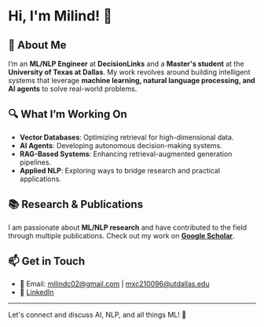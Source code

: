 # Hi, I'm Milind! 👋  

## 🚀 About Me  
I’m an **ML/NLP Engineer** at **DecisionLinks** and a **Master's student** at the **University of Texas at Dallas**. My work revolves around building intelligent systems that leverage **machine learning, natural language processing, and AI agents** to solve real-world problems.  

## 🔍 What I’m Working On  
- **Vector Databases**: Optimizing retrieval for high-dimensional data.  
- **AI Agents**: Developing autonomous decision-making systems.  
- **RAG-Based Systems**: Enhancing retrieval-augmented generation pipelines.  
- **Applied NLP**: Exploring ways to bridge research and practical applications.  

## 📚 Research & Publications  
I am passionate about **ML/NLP research** and have contributed to the field through multiple publications. Check out my work on **[Google Scholar](https://scholar.google.com/citations?user=6ROWy2sAAAAJ&hl=en)**.  

## 📫 Get in Touch  
- 📧 Email: [milindc02@gmail.com](mailto:milindc02@gmail.com) | [mxc210096@utdallas.edu](mailto:mxc210096@utdallas.edu)  
- 💼 [LinkedIn](#https://www.linkedin.com/in/mc02/) 
---

Let's connect and discuss AI, NLP, and all things ML! 🚀  

<!---
Milind21/Milind21 is a ✨ special ✨ repository because its `README.md` (this file) appears on your GitHub profile.
You can click the Preview link to take a look at your changes.
--->

